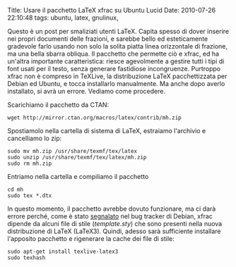Title: Usare il pacchetto LaTeX xfrac su Ubuntu Lucid
Date:  2010-07-26 22:10:48
tags: ubuntu, latex, gnulinux,

Questo è un post per smaliziati utenti LaTeX.
Capita spesso di dover inserire nei propri documenti delle frazioni, e sarebbe
bello ed esteticamente gradevole farlo usando non solo la solita piatta linea
orizzontale di frazione, ma una bella sbarra obliqua. Il pacchetto che
permette ciò e xfrac, ed ha un'altra importante caratteristica: riesce
agevolmente a gestire tutti i tipi di font usati per il testo, senza generare
fastidiose incongruenze. Purtroppo xfrac non è compreso in TeXLive, la
distribuzione LaTeX pacchettizzata per Debian ed Ubuntu, e tocca installarlo
manualmente. Ma anche dopo averlo installato, si avrà un errore. Vediamo come
procedere.


Scarichiamo il pacchetto da CTAN:

	wget http://mirror.ctan.org/macros/latex/contrib/mh.zip

Spostiamolo nella cartella di sistema di LaTeX, estraiamo l'archivio e cancelliamo lo zip:

	sudo mv mh.zip /usr/share/texmf/tex/latex
	sudo unzip /usr/share/texmf/tex/latex/mh.zip
	sudo rm mh.zip

Entriamo nella cartella e compiliamo il pacchetto

	cd mh
	sudo tex *.dtx

In questo momento, il pacchetto avrebbe dovuto funzionare, ma ci darà
errore perché, come è stato [segnalato][1] nel bug tracker di Debian, xfrac
dipende da alcuni file di stile (_template.sty_) che sono presenti nella nuova
distribuzione di LaTeX (LaTeX3). Quindi, adesso sarà sufficiente installare
l'apposito pacchetto e rigenerare la cache dei file di stile:

	sudo apt-get install texlive-latex3
	sudo texhash


   [1]: http://bugs.debian.org/cgi-bin/bugreport.cgi?bug=425591
